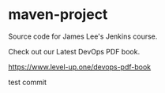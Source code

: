 # maven-project
Source code for James Lee's Jenkins course.

Check out our Latest DevOps PDF book.

https://www.level-up.one/devops-pdf-book


test commit